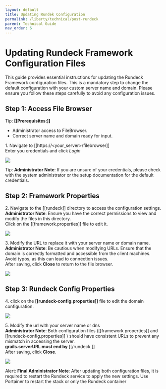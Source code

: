 ```yaml
---
layout: default
title: Updating Rundek Configuration
permalink: /liberty/technical/post-rundeck
parent: Technical Guide
nav_order: 6
---
```


# Updating Rundeck Framework Configuration Files
This guide provides essential instructions for updating the Rundeck Framework configuration files. This is a mandatory step to change the default configuration with your custom server name and domain. Please ensure you follow these steps carefully to avoid any configuration issues.

## Step 1: Access File Browser


Tip: **[[Prerequisites:]]**

- Administrator access to FileBrowser.
- Correct server name and domain ready for input.


1\. Navigate to [[https://&lt;your_server&gt;/filebrowser]]\
Enter you credentials and click *Login*

![](https://ajeuwbhvhr.cloudimg.io/colony-recorder.s3.amazonaws.com/files/2024-09-30/83c4017f-7572-4b24-b1a9-10002368be46/user_cropped_screenshot.jpeg?tl_px=281,499&br_px=2000,1460&force_format=jpeg&q=100&width=1120.0&wat=1&wat_opacity=0.7&wat_gravity=northwest&wat_url=https://colony-recorder.s3.us-west-1.amazonaws.com/images/watermarks/FB923C_standard.png&wat_pad=524,276)


Tip: **Administrator Note**: If you are unsure of your credentials, please check with the system administrator or the setup documentation for the default credentials.


## Step 2: Framework Properties


2\. Navigate to the [[rundeck]] directory to access the configuration settings.\
**Administrator Note**: Ensure you have the correct permissions to view and modify the files in this directory.\
Click on the [[framework.properties]] file to edit it.

![](https://colony-recorder.s3.amazonaws.com/files/2024-09-30/5d878d98-461b-40f7-b1a7-1e522e70f510/stack_animation.webp)


3\. Modify the URL to replace it with your server name or domain name.\
**Administrator Note**: Be cautious when modifying URLs. Ensure that the domain is correctly formatted and accessible from the client machines. Avoid typos, as this can lead to connection issues.\
After saving, click **Close** to return to the file browser.

![](https://colony-recorder.s3.amazonaws.com/files/2024-09-30/5f4f0670-6379-4a6e-a232-5fd5bdd19da9/stack_animation.webp)


## Step 3: Rundeck Config Properties


4\. click on the **[[rundeck-config.properties]]** file to edit the domain configuration.

![](https://ajeuwbhvhr.cloudimg.io/colony-recorder.s3.amazonaws.com/files/2024-09-28/88671014-5f89-4321-8de9-9c9644f0fe7e/user_cropped_screenshot.jpeg?tl_px=273,266&br_px=1992,1227&force_format=jpeg&q=100&width=1120.0)


5\. Modify the url with your server name or dns\
**Administrator Note**: Both configuration files ([[framework.properties]] and [[rundeck-config.properties]] ) should have consistent URLs to prevent any mismatch in accessing the server.\
**grails.serverURL must end by** [[/rundeck ]]\
After saving, click **Close**.

![](https://colony-recorder.s3.amazonaws.com/files/2024-09-30/a29f90e5-8b20-4cd2-b054-c1696c690dfb/stack_animation.webp)


Alert: **Final Administrator Note**: After updating both configuration files, it is required to restart the Rundeck service to apply the new settings. Use Portainer to restart the stack or only the Rundeck container